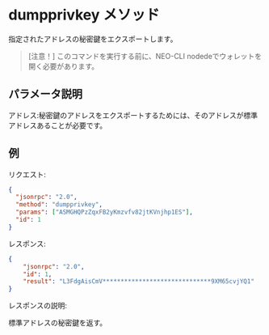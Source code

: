 # dumpprivkey メソッド

指定されたアドレスの秘密鍵をエクスポートします。

> [注意！]
> このコマンドを実行する前に、NEO-CLI nodedeでウォレットを開く必要があります。

## パラメータ説明

アドレス:秘密鍵のアドレスをエクスポートするためには、そのアドレスが標準アドレスあることが必要です。

## 例

リクエスト:

```json
{
  "jsonrpc": "2.0",
  "method": "dumpprivkey",
  "params": ["ASMGHQPzZqxFB2yKmzvfv82jtKVnjhp1ES"],
  "id": 1
}
```

レスポンス:

```json
{
    "jsonrpc": "2.0",
    "id": 1,
    "result": "L3FdgAisCmV******************************9XM65cvjYQ1"
}
```

レスポンスの説明:

標準アドレスの秘密鍵を返す。
